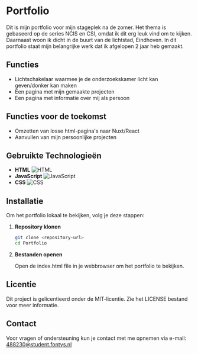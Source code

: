 # Portfolio

Dit is mijn portfolio voor mijn stageplek na de zomer. Het thema is gebaseerd op de series NCIS en CSI, omdat ik dit erg leuk vind om te kijken.
Daarnaast woon ik dicht in de buurt van de lichtstad, Eindhoven. In dit portfolio staat mijn belangrijke werk dat ik afgelopen 2 jaar heb gemaakt.

## Functies

- Lichtschakelaar waarmee je de onderzoekskamer licht kan geven/donker kan maken
- Een pagina met mijn gemaakte projecten
- Een pagina met informatie over mij als persoon

## Functies voor de toekomst

- Omzetten van losse html-pagina's naar Nuxt/React
- Aanvullen van mijn persoonlijke projecten

## Gebruikte Technologieën

- **HTML** ![HTML](https://img.shields.io/badge/-HTML-E34F26?logo=html5&logoColor=white&style=flat-square)
- **JavaScript** ![JavaScript](https://img.shields.io/badge/-JavaScript-F7DF1E?logo=javascript&logoColor=black&style=flat-square)
- **CSS** ![CSS](https://img.shields.io/badge/-CSS-1572B6?logo=css3&logoColor=white&style=flat-square)

## Installatie

Om het portfolio lokaal te bekijken, volg je deze stappen:

1. **Repository klonen**

   ```bash
   git clone <repository-url>
   cd Portfolio

2. **Bestanden openen**

    Open de index.html file in je webbrowser om het portfolio te bekijken.


## Licentie

Dit project is gelicentieerd onder de MIT-licentie. Zie het LICENSE bestand voor meer informatie.

## Contact

Voor vragen of ondersteuning kun je contact met me opnemen via e-mail: 488230@student.fontys.nl